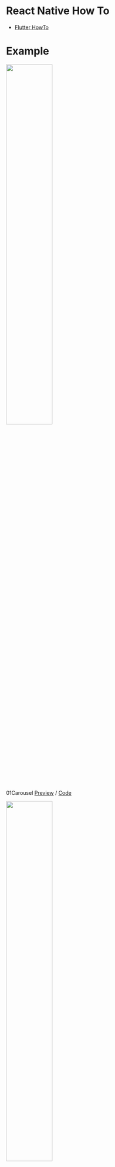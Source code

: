 # React Native How To

- [Flutter HowTo](https://github.com/doyle-flutter/flutterHowTo)

# Example

<img width="50%" src="https://user-images.githubusercontent.com/56661529/124405723-52cf5480-dd7a-11eb-899a-8c77e4b815cb.png" />

01Carousel [Preview](https://youtu.be/plHQDnv2DxY) / [Code](https://github.com/doyle-flutter/reactNativeHowTo/blob/main/01Carousel/App.js)

<img width="50%" src="https://user-images.githubusercontent.com/56661529/124413196-1eb05f80-dd8b-11eb-91aa-afc56bcda307.png" />

02LoginView [Preview](https://youtu.be/cDhId4jB4l4) / [Code](https://github.com/doyle-flutter/reactNativeHowTo/blob/main/02LoginView/App.js)

<img width="50%" src="https://user-images.githubusercontent.com/56661529/124927732-ea15ff80-e039-11eb-90a3-992976aebb80.png" />

03 Accordion : [Preview](https://youtu.be/Yu-egIhU6mY) / [Code](https://github.com/doyle-flutter/reactNativeHowTo/blob/main/03Accordion/App.js)

<img width="50%" src="https://user-images.githubusercontent.com/56661529/124941131-898cbf80-e045-11eb-83d4-ab146aae7648.png" />

04 DropDown : [Preview](https://youtu.be/mLPuHW3I1uE) / [Code](https://github.com/doyle-flutter/reactNativeHowTo/blob/main/04DropDown/App.js)

<img width="50%" src="https://user-images.githubusercontent.com/56661529/124953934-8a771e80-e050-11eb-9f4f-14bd7e33e6d8.png" />

05 Side Navigation : [Preview](https://youtu.be/fdzVvFc408Q) / [Code](https://github.com/doyle-flutter/reactNativeHowTo/blob/main/05SideNavigation/App.js)

<img width="50%" src="https://user-images.githubusercontent.com/56661529/125048875-53018400-e0db-11eb-8f98-23d413cb2d41.png" />

06 Modal&Bottom : [Preview](https://youtu.be/hF5bvxRmRM0) / [Code](https://github.com/doyle-flutter/reactNativeHowTo/blob/main/06Modal/App.js)

07 Modal Image :  
08 Tabs & Pagination :   
09 IconBar Vertical & Horizontal :   
10 ImageGrid :   
11 Portfolio Layout - App/Tablet & WEB :  
12 ReadMore And ReadLess :   
13 Notification Icon Button :   
14 ScrollBackToTopButton(FAB) :   
15 Checkout(pay) form :   
16 Contact Form :   
17 Animation Form :   
18 CheckBox :   
19 FilterForm :   
20 Table :   
21 VideoPlayer :   
22 Scroll Indicator :   
23 CalenderLayout :  
24 ToDo List :  
25 Flip Card :  
26 Sticky AppBar :  
27 SnackBar & ToastBar :  
28 Tree View :  
29 Typing Effect :  
